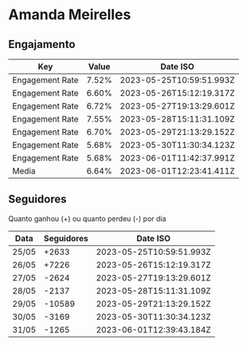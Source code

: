 # Amanda Meirelles

## Engajamento

| Key             | Value | Date ISO                 |
| --------------- | ----- | ------------------------ |
| Engagement Rate | 7.52% | 2023-05-25T10:59:51.993Z |
| Engagement Rate | 6.60% | 2023-05-26T15:12:19.317Z |
| Engagement Rate | 6.72% | 2023-05-27T19:13:29.601Z |
| Engagement Rate | 7.55% | 2023-05-28T15:11:31.109Z |
| Engagement Rate | 6.70% | 2023-05-29T21:13:29.152Z |
| Engagement Rate | 5.68% | 2023-05-30T11:30:34.123Z |
| Engagement Rate | 5.68% | 2023-06-01T11:42:37.991Z |
| Media           | 6.64% | 2023-06-01T12:23:41.411Z |

## Seguidores

Quanto ganhou (+) ou quanto perdeu (-) por dia

| Data  | Seguidores | Date ISO                 |
| ----- | ---------- | ------------------------ |
| 25/05 | +2633      | 2023-05-25T10:59:51.993Z |
| 26/05 | +7226      | 2023-05-26T15:12:19.317Z |
| 27/05 | -2624      | 2023-05-27T19:13:29.601Z |
| 28/05 | -2137      | 2023-05-28T15:11:31.109Z |
| 29/05 | -10589     | 2023-05-29T21:13:29.152Z |
| 30/05 | -3169      | 2023-05-30T11:30:34.123Z |
| 31/05 | -1265      | 2023-06-01T12:39:43.184Z |